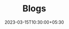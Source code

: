 ---
title: "Blogs"
date: 2023-03-15T10:30:00+05:30
draft: false
menu: "main"
layout: "blogs"
description: "Blogs description"
---